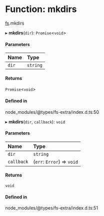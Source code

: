 # Function: mkdirs

[fs](../modules/fs.md).mkdirs

▸ **mkdirs**(`dir`): `Promise`<`void`\>

#### Parameters

| Name | Type |
| :------ | :------ |
| `dir` | `string` |

#### Returns

`Promise`<`void`\>

#### Defined in

node_modules/@types/fs-extra/index.d.ts:50

▸ **mkdirs**(`dir`, `callback`): `void`

#### Parameters

| Name | Type |
| :------ | :------ |
| `dir` | `string` |
| `callback` | (`err`: `Error`) => `void` |

#### Returns

`void`

#### Defined in

node_modules/@types/fs-extra/index.d.ts:51
